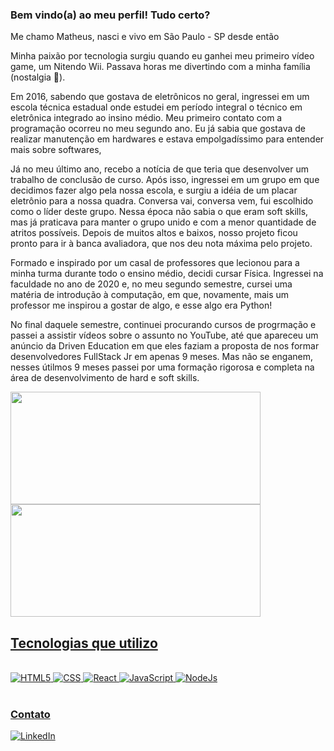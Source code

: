 ### Bem vindo(a) ao meu perfil! Tudo certo? 

Me chamo Matheus, nasci e vivo em São Paulo - SP desde então

Minha paixão por tecnologia surgiu quando eu ganhei meu primeiro vídeo game, um Nitendo Wii. Passava horas me divertindo com a minha família (nostalgia 🤣).

Em 2016, sabendo que gostava de eletrônicos no geral, ingressei em um escola técnica estadual onde estudei em período integral o técnico em eletrônica integrado ao insino médio. Meu primeiro contato com a programação ocorreu no meu segundo ano. Eu já sabia que gostava de realizar manutenção em hardwares e estava empolgadíssimo para entender mais sobre softwares,

Já no meu último ano, recebo a notícia de que teria que desenvolver um trabalho de conclusão de curso. Após isso, ingressei em um grupo em que decidimos fazer algo pela nossa escola, e surgiu a idéia de um placar eletrônio para a nossa quadra. Conversa vai, conversa vem, fui escolhido como o líder deste grupo. Nessa época não sabia o que eram soft skills, mas já praticava para manter o grupo unido e com a menor quantidade de atritos possíveis. Depois de muitos altos e baixos, nosso projeto ficou pronto para ir à banca avaliadora, que nos deu nota máxima pelo projeto.

Formado e inspirado por um casal de professores que lecionou para a minha turma durante todo o ensino médio, decidi cursar Física. Ingressei na faculdade no ano de 2020 e, no meu segundo semestre, cursei uma matéria de introdução à computação, em que, novamente, mais um professor me inspirou a gostar de algo, e esse algo era Python!

No final daquele semestre, continuei procurando cursos de progrmação e passei a assistir vídeos sobre o assunto no YouTube, até que apareceu um anúncio da Driven Education em que eles faziam a proposta de nos formar desenvolvedores FullStack Jr em apenas 9 meses. Mas não se enganem, nesses útilmos 9 meses passei por uma formação rigorosa e completa na área de desenvolvimento de hard e soft skills.

<div>
<a href="https://github.com/Matheus-daSilva">
  <img height="180em" src="https://github-readme-stats.vercel.app/api?username=Matheus-daSilva&show_icons=true&theme=radical&include_all_commits=true&count_private=true" height="160px", width="400px" />
  <img height="180em" src="https://github-readme-stats.vercel.app/api/top-langs/?username=Matheus-daSilva&layout=compact&langs_count=7&theme=radical" height="160px", width="400px" />
</div>

## Tecnologias que utilizo

<div style="display: inline_block"><br/>
<img aling="center" alt="HTML5" src="https://img.shields.io/badge/HTML5-E34F26?style=for-the-badge&logo=html5&logoColor=white" />
<img aling="center" alt="CSS" src="https://img.shields.io/badge/CSS3-1572B6?style=for-the-badge&logo=css3&logoColor=white" />
<img aling="center" alt="React" src="https://img.shields.io/badge/React-20232A?style=for-the-badge&logo=react&logoColor=61DAFB" />
<img aling="center" alt="JavaScript" src="https://img.shields.io/badge/JavaScript-323330?style=for-the-badge&logo=javascript&logoColor=F7DF1E" />
<img aling="center" alt="NodeJs" src="https://img.shields.io/badge/Node.js-43853D?style=for-the-badge&logo=node.js&logoColor=white" />
</div><br/>

### Contato
[![LinkedIn](https://img.shields.io/badge/LinkedIn-0077B5?style=for-the-badge&logo=linkedin&logoColor=white)](https://www.linkedin.com/in/matheus2001/)



